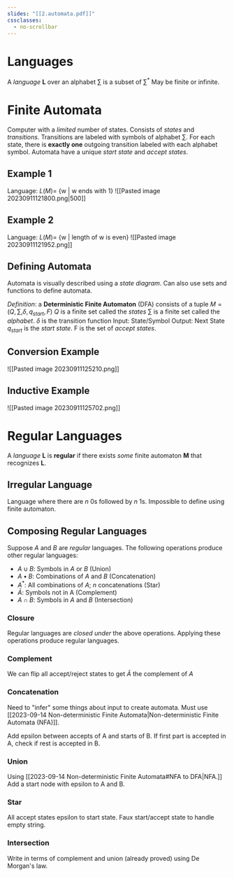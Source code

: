 ```yaml
---
slides: "[[2.automata.pdf]]"
cssclasses:
  - no-scrollbar
---
```

# Languages
A *language* **L** over an alphabet $\sum$ is a subset of $\sum^*$
	May be finite or infinite.

# Finite Automata
Computer with a *limited* number of states.
Consists of *states* and *transitions*.
	Transitions are labeled with symbols of alphabet $\sum$.
	For each state, there is **exactly one** outgoing transition labeled with each alphabet symbol.
Automata have a unique *start state* and *accept states*.
## Example 1
Language: $L(M) =$ {w | w ends with 1}
![[Pasted image 20230911121800.png|500]]
## Example 2
Language: $L(M) =$ {w | length of w is even}
![[Pasted image 20230911121952.png]]
## Defining Automata
Automata is visually described using a *state diagram*.
Can also use sets and functions to define automata.

*Definition*: a **Deterministic Finite Automaton** (DFA) consists of a tuple $M = (Q, \sum, \delta, q_{start}, F)$
	$Q$ is a finite set called the *states*
	$\sum$ is a finite set called the *alphabet*.
	$\delta$ is the transition function
		Input: State/Symbol
		Output: Next State
	$q_{start}$ is the *start state*.
	F is the set of *accept states*.
## Conversion Example
![[Pasted image 20230911125210.png]]
## Inductive Example
![[Pasted image 20230911125702.png]]

# Regular Languages
A *language* **L** is **regular** if there exists *some* finite automaton **M** that recognizes **L**.
## Irregular Language
Language where there are $n$ 0s followed by $n$ 1s.
	Impossible to define using finite automaton.
## Composing Regular Languages
Suppose $A$ and $B$ are *regular* languages.
The following operations produce other regular languages:
- $A \cup B$: Symbols in $A$ or $B$ (Union)
- $A \bullet B$: Combinations of $A$ and $B$ (Concatenation)
- $A^*$: All combinations of $A$; $n$ concatenations (Star)
- $\bar A$: Symbols not in A (Complement)
- $A \cap B$: Symbols in $A$ and $B$ (Intersection)
### Closure
Regular languages are *closed under* the above operations.
	Applying these operations produce regular languages.
### Complement
We can flip all accept/reject states to get $\bar A$ the complement of $A$
### Concatenation
Need to "infer" some things about input to create automata.
Must use [[2023-09-14 Non-deterministic Finite Automata|Non-deterministic Finite Automata (NFA)]].

Add epsilon between accepts of A and starts of B.
If first part is accepted in A, check if rest is accepted in B.
### Union
Using [[2023-09-14 Non-deterministic Finite Automata#NFA to DFA|NFA.]]
Add a start node with epsilon to A and B.
### Star
All accept states epsilon to start state.
Faux start/accept state to handle empty string.
### Intersection
Write in terms of complement and union (already proved) using De Morgan's law.